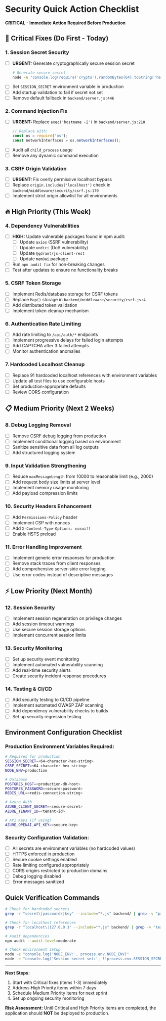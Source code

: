 # Security Quick Action Checklist

**CRITICAL - Immediate Action Required Before Production**

## 🚨 Critical Fixes (Do First - Today)

### 1. Session Secret Security
- [ ] **URGENT:** Generate cryptographically secure session secret
  ```bash
  # Generate secure secret
  node -e "console.log(require('crypto').randomBytes(64).toString('hex'))"
  ```
- [ ] Set `SESSION_SECRET` environment variable in production
- [ ] Add startup validation to fail if secret not set
- [ ] Remove default fallback in `backend/server.js:446`

### 2. Command Injection Fix
- [ ] **URGENT:** Replace `exec('hostname -I')` in `backend/server.js:210`
  ```javascript
  // Replace with:
  const os = require('os');
  const networkInterfaces = os.networkInterfaces();
  ```
- [ ] Audit all `child_process` usage
- [ ] Remove any dynamic command execution

### 3. CSRF Origin Validation
- [ ] **URGENT:** Fix overly permissive localhost bypass
- [ ] Replace `origin.includes('localhost')` check in `backend/middleware/security/csrf.js:170`
- [ ] Implement strict origin allowlist for all environments

## 🔥 High Priority (This Week)

### 4. Dependency Vulnerabilities
- [ ] **HIGH:** Update vulnerable packages found in npm audit:
  - [ ] Update `axios` (SSRF vulnerability)
  - [ ] Update `undici` (DoS vulnerability)
  - [ ] Update `@qdrant/js-client-rest`
  - [ ] Update `mem0ai` package
- [ ] Run `npm audit fix` for non-breaking changes
- [ ] Test after updates to ensure no functionality breaks

### 5. CSRF Token Storage
- [ ] Implement Redis/database storage for CSRF tokens
- [ ] Replace `Map()` storage in `backend/middleware/security/csrf.js:4`
- [ ] Add distributed token validation
- [ ] Implement token cleanup mechanism

### 6. Authentication Rate Limiting
- [ ] Add rate limiting to `/api/auth/*` endpoints
- [ ] Implement progressive delays for failed login attempts
- [ ] Add CAPTCHA after 3 failed attempts
- [ ] Monitor authentication anomalies

### 7. Hardcoded Localhost Cleanup
- [ ] Replace 91 hardcoded localhost references with environment variables
- [ ] Update all test files to use configurable hosts
- [ ] Set production-appropriate defaults
- [ ] Review CORS configuration

## 📋 Medium Priority (Next 2 Weeks)

### 8. Debug Logging Removal
- [ ] Remove CSRF debug logging from production
- [ ] Implement conditional logging based on environment
- [ ] Sanitize sensitive data from all log outputs
- [ ] Add structured logging system

### 9. Input Validation Strengthening
- [ ] Reduce `maxMessageLength` from 10000 to reasonable limit (e.g., 2000)
- [ ] Add request body size limits at server level
- [ ] Implement memory usage monitoring
- [ ] Add payload compression limits

### 10. Security Headers Enhancement
- [ ] Add `Permissions-Policy` header
- [ ] Implement CSP with nonces
- [ ] Add `X-Content-Type-Options: nosniff`
- [ ] Enable HSTS preload

### 11. Error Handling Improvement
- [ ] Implement generic error responses for production
- [ ] Remove stack traces from client responses
- [ ] Add comprehensive server-side error logging
- [ ] Use error codes instead of descriptive messages

## ⚡ Low Priority (Next Month)

### 12. Session Security
- [ ] Implement session regeneration on privilege changes
- [ ] Add session timeout warnings
- [ ] Use secure session storage options
- [ ] Implement concurrent session limits

### 13. Security Monitoring
- [ ] Set up security event monitoring
- [ ] Implement automated vulnerability scanning
- [ ] Add real-time security alerts
- [ ] Create security incident response procedures

### 14. Testing & CI/CD
- [ ] Add security testing to CI/CD pipeline
- [ ] Implement automated OWASP ZAP scanning
- [ ] Add dependency vulnerability checks to builds
- [ ] Set up security regression testing

## Environment Configuration Checklist

### Production Environment Variables Required:
```bash
# Required for production
SESSION_SECRET=<64-character-hex-string>
CSRF_SECRET=<64-character-hex-string>
NODE_ENV=production

# Database
POSTGRES_HOST=<production-db-host>
POSTGRES_PASSWORD=<secure-password>
REDIS_URL=<redis-connection-string>

# Azure Auth
AZURE_CLIENT_SECRET=<secure-secret>
AZURE_TENANT_ID=<tenant-id>

# API Keys (if using)
AZURE_OPENAI_API_KEY=<secure-key>
```

### Security Configuration Validation:
- [ ] All secrets are environment variables (no hardcoded values)
- [ ] HTTPS enforced in production
- [ ] Secure cookie settings enabled
- [ ] Rate limiting configured appropriately
- [ ] CORS origins restricted to production domains
- [ ] Debug logging disabled
- [ ] Error messages sanitized

## Quick Verification Commands

```bash
# Check for hardcoded secrets
grep -r "secret\|password\|key" --include="*.js" backend/ | grep -v "process.env"

# Check for localhost references
grep -r "localhost\|127.0.0.1" --include="*.js" backend/ | grep -v "test"

# Audit dependencies
npm audit --audit-level=moderate

# Check environment setup
node -e "console.log('NODE_ENV:', process.env.NODE_ENV)"
node -e "console.log('Session secret set:', !!process.env.SESSION_SECRET)"
```

---

**Next Steps:**
1. Start with Critical fixes (items 1-3) immediately
2. Address High Priority items within 7 days
3. Schedule Medium Priority items for next sprint
4. Set up ongoing security monitoring

**Risk Assessment:** Until Critical and High Priority items are completed, the application should **NOT** be deployed to production.
